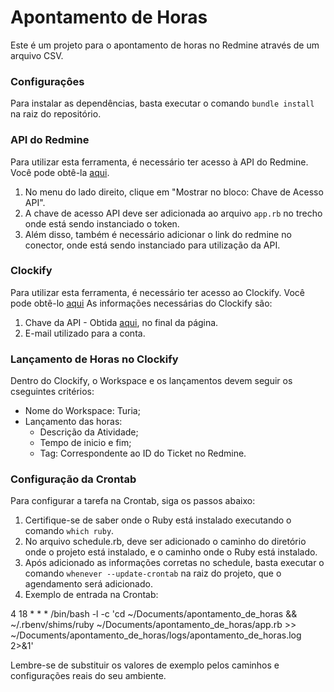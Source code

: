 # Apontamento de Horas

Este é um projeto para o apontamento de horas no Redmine através de um arquivo CSV.

### Configuraçôes 

Para instalar as dependências, basta executar o comando `bundle install` na raiz do repositório.

### API do Redmine

Para utilizar esta ferramenta, é necessário ter acesso à API do Redmine. Você pode obtê-la [aqui](https://sh.autoseg.com/my/account).

1. No menu do lado direito, clique em "Mostrar no bloco: Chave de Acesso API".
2. A chave de acesso API deve ser adicionada ao arquivo `app.rb` no trecho onde está sendo instanciado o token.
3. Além disso, também é necessário adicionar o link do redmine no conector, onde está sendo instanciado para utilização da API.

### Clockify

Para utilizar esta ferramenta, é necessário ter acesso ao Clockify. Você pode obtê-lo [aqui](https://app.clockify.me/tracker)
As informações necessárias do Clockify são:
1. Chave da API - Obtida [aqui](https://app.clockify.me/user/settings), no final da página.
2. E-mail utilizado para a conta.

### Lançamento de Horas no Clockify

Dentro do Clockify, o Workspace e os lançamentos devem seguir os cseguintes critérios:
* Nome do Workspace: Turia;
* Lançamento das horas:
  * Descrição da Atividade;
  * Tempo de inicio e fim;
  * Tag: Correspondente ao ID do Ticket no Redmine.

### Configuração da Crontab

Para configurar a tarefa na Crontab, siga os passos abaixo:

1. Certifique-se de saber onde o Ruby está instalado executando o comando `which ruby`.
2. No arquivo schedule.rb, deve ser adicionado o caminho do diretório onde o projeto está instalado, e o caminho onde o Ruby está instalado.
3. Após adicionado as informações corretas no schedule, basta executar o comando `whenever --update-crontab` na raiz do projeto, que o agendamento será adicionado.
4. Exemplo de entrada na Crontab:

4 18 * * * /bin/bash -l -c 'cd ~/Documents/apontamento_de_horas && ~/.rbenv/shims/ruby ~/Documents/apontamento_de_horas/app.rb >> ~/Documents/apontamento_de_horas/logs/apontamento_de_horas.log 2>&1'

Lembre-se de substituir os valores de exemplo pelos caminhos e configurações reais do seu ambiente.
